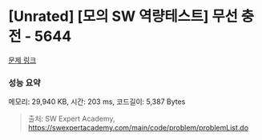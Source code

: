 # [Unrated] [모의 SW 역량테스트] 무선 충전 - 5644 

[문제 링크](https://swexpertacademy.com/main/code/problem/problemDetail.do?contestProbId=AWXRDL1aeugDFAUo) 

### 성능 요약

메모리: 29,940 KB, 시간: 203 ms, 코드길이: 5,387 Bytes



> 출처: SW Expert Academy, https://swexpertacademy.com/main/code/problem/problemList.do